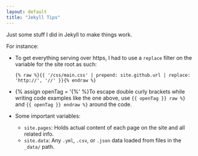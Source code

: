 ```yaml
---
layout: default
title: "Jekyll Tips"
---
```

Just some stuff I did in Jekyll to make things work.

For instance:

- To get everything serving over https, I had to use a `replace` filter on the variable for the site root as such:

    ```
    {% raw %}{{ '/css/main.css' | prepend: site.github.url | replace: 'http://', '//' }}{% endraw %}
    ```

- {% assign openTag = '{%' %}To escape double curly brackets while writing code examples like the one above, use `{{ openTag }} raw %}` and `{{ openTag }} endraw %}` around the code.

- Some important variables:

  - `site.pages`: Holds actual content of each page on the site and all related info.
  - `site.data`: Any `.yml`, `.csv`, or `.json` data loaded from files in the `_data/` path.
